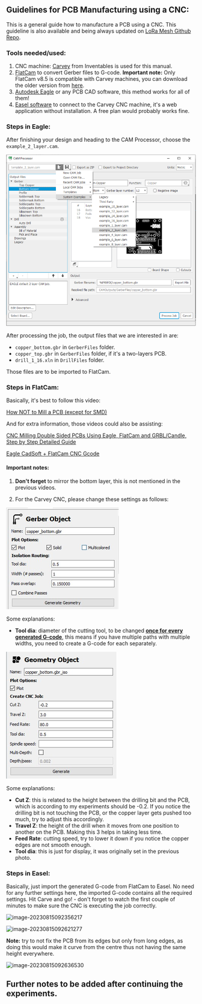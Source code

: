 ## Guidelines for PCB Manufacturing using a CNC:

This is a general guide how to manufacture a PCB using a CNC. This guideline is also available and being always updated on [LoRa Mesh Github Repo](https://github.com/syk-yaman/lora-mesh/tree/master/PCB/CNC).



### Tools needed/used:

1. CNC machine: [Carvey](http://carvey-instructions.inventables.com/) from Inventables is used for this manual.
2. [FlatCam](http://flatcam.org/) to convert Gerber files to G-code. **Important note:** Only FlatCam v8.5 is compatible with Carvey machines, you can download the older version from [here](https://bitbucket.org/jpcgt/flatcam/downloads/).
3. [Autodesk Eagle](https://www.autodesk.com/products/eagle/overview?term=1-YEAR&tab=subscription) or any PCB CAD software, this method works for all of them!
4. [Easel software](https://easel.inventables.com/) to connect to the Carvey CNC machine, it's a web application without installation. A free plan would probably works fine.

### Steps in Eagle:

After finishing your design and heading to the CAM Processor, choose the `example_2_layer.cam`.

![image-20230815085801311](cam-processing.png)

After processing the job, the output files that we are interested in are:

- `copper_bottom.gbr` in `GerberFiles` folder.
- `copper_top.gbr` in `GerberFiles` folder, if it's a two-layers PCB.
- `drill_1_16.xln` in `DrillFiles` folder.

Those files are to be imported to FlatCam.

### Steps in FlatCam:

Basically, it's best to follow this video:

[How NOT to Mill a PCB (except for SMD)](https://www.youtube.com/watch?v=_ak0IJUMBFg)

And for extra information, those videos could also be assisting:

[CNC Milling Double Sided PCBs Using Eagle, FlatCam and GRBL/Candle, Step by Step Detailed Guide](https://www.youtube.com/watch?v=9xczeQMj2dg&t=375s)

[Eagle CadSoft + FlatCam CNC Gcode](https://www.youtube.com/watch?v=p3YzVjpt9Ig&t=794s)



#### Important notes:

1. **Don't forget** to mirror the bottom layer, this is not mentioned in the previous videos.

2. For the Carvey CNC, please change these settings as follows:

![](Gerber-settings.jpg)

Some explanations:

* **Tool dia**: diameter of the cutting tool, to be changed **<u>once for every generated G-code</u>**, this means if you have multiple paths with multiple widths, you need to create a G-code for each separately. 



![](Geometry-settings.jpg)

Some explanations:

- **Cut Z**: this is related to the height between the drilling bit and the PCB, which is according to my experiments should be -0.2. If you notice the drilling bit is not touching the PCB, or the copper layer gets pushed too much, try to adjust this accordingly.
- **Travel Z**: the height of the drill when it moves from one position to another on the PCB. Making this 3 helps in taking less time.
- **Feed Rate**: cutting speed, try to lower it down if you notice the copper edges are not smooth enough.
- **Tool dia**: this is just for display, it was originally set in the previous photo.  



### Steps in Easel:

Basically, just import the generated G-code from FlatCam to Easel. No need for any further settings here, the imported G-code contains all the required settings. Hit Carve and go! - don't forget to watch the first couple of minutes to make sure the CNC is executing the job correctly.

![image-20230815092356217](easel)



![image-20230815092621277](carvey-1)

**Note:** try to not fix the PCB from its edges but only from long edges, as doing this would make it curve from the centre thus not having the same height everywhere.



![image-20230815092636530](carvey-2)



## Further notes to be added after continuing the experiments.